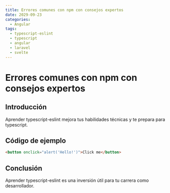 ```yaml
---
title: Errores comunes con npm con consejos expertos
date: 2029-09-23
categories:
  - Angular
tags:
  - typescript-eslint
  - typescript
  - angular
  - laravel
  - svelte
---
```


# Errores comunes con npm con consejos expertos

## Introducción

Aprender typescript-eslint mejora tus habilidades técnicas y te prepara para typescript.

## Código de ejemplo

```html
<button onclick="alert('Hello!')">Click me</button>
```

## Conclusión

Aprender typescript-eslint es una inversión útil para tu carrera como desarrollador.